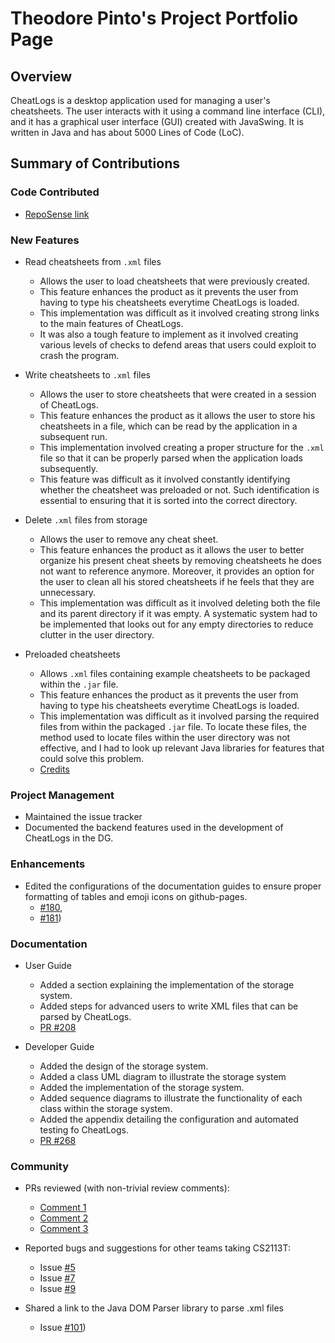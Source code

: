 # Theodore Pinto's Project Portfolio Page 

## Overview
CheatLogs is a desktop application used for managing a user's cheatsheets. 
The user interacts with it using a command line interface (CLI), 
and it has a graphical user interface (GUI) created with JavaSwing. 
It is written in Java and has about 5000 Lines of Code (LoC).

## Summary of Contributions

### Code Contributed

* [RepoSense link](https://nus-cs2113-ay2021s1.github.io/tp-dashboard/#breakdown=true&search=w11-3&sort=groupTitle&sortWithin=title&since=2020-09-27&timeframe=commit&mergegroup=&groupSelect=groupByRepos&checkedFileTypes=docs~functional-code~test-code~other&tabOpen=true&tabType=authorship&tabAuthor=theopin&tabRepo=AY2021S1-CS2113T-W11-3%2Ftp%5Bmaster%5D&authorshipIsMergeGroup=false&authorshipFileTypes=docs~functional-code~test-code)

### New Features

* Read cheatsheets from `.xml` files
  * Allows the user to load cheatsheets that were previously created.
  * This feature enhances the product as it prevents the user from having
    to type his cheatsheets everytime CheatLogs is loaded.
  * This implementation was difficult as it involved creating strong links
    to the main features of CheatLogs.
  * It was also a tough feature to implement as it involved creating various
    levels of checks to defend areas that users could exploit to crash
    the program.
    
* Write cheatsheets to `.xml` files
  * Allows the user to store cheatsheets that were created in a session of
    CheatLogs.
  * This feature enhances the product as it allows the user to store his
    cheatsheets in a file, which can be read by the application in a 
    subsequent run.
  * This implementation involved creating a proper structure for the `.xml` 
    file so that it can be properly parsed when the application loads 
    subsequently.
  * This feature was difficult as it involved constantly identifying whether
    the cheatsheet was preloaded or not. Such identification is essential to 
    ensuring that it is sorted into the correct directory. 
      
* Delete `.xml` files from storage
  * Allows the user to remove any cheat sheet.
  * This feature enhances the product as it allows the user to better 
    organize his present cheat sheets by removing cheatsheets he does not
    want to reference anymore. Moreover, it provides an option for the user
    to clean all his stored cheatsheets if he feels that they are 
    unnecessary.
  * This implementation was difficult as it involved deleting both the file
    and its parent directory if it was empty. A systematic system had to be 
    implemented that looks out for any empty directories to reduce clutter
    in the user directory.  
      
* Preloaded cheatsheets
  * Allows `.xml` files containing example cheatsheets to be packaged within
    the `.jar` file.
  * This feature enhances the product as it prevents the user from having
    to type his cheatsheets everytime CheatLogs is loaded.
  * This implementation was difficult as it involved parsing the required files
    from within the packaged `.jar` file. To locate these files, the method 
    used to locate files within the user directory was not effective, and I had
    to look up relevant Java libraries for features that could solve this 
    problem.
  * [Credits](https://stackoverflow.com/questions/1529611/how-to-write-a-java-program-which-can-extract-a-jar-file-and-store-its-data-in-s
)

### Project Management

* Maintained the issue tracker
* Documented the backend features used in the development of CheatLogs
  in the DG.

### Enhancements

* Edited the configurations of the documentation guides to ensure
  proper formatting of tables and emoji icons on github-pages.
  * [#180](https://github.com/AY2021S1-CS2113T-W11-3/tp/pull/180/commits/3ab720ee6bca43e3bf91bea46d83d7c30daaca71), 
  * [#181](https://github.com/AY2021S1-CS2113T-W11-3/tp/pull/181/commits/2fb6dc102f9a6c6f676d2315918e728fab10848e))


### Documentation

* User Guide
    * Added a section explaining the implementation of the storage system.
    * Added steps for advanced users to write XML files that can be parsed by
      CheatLogs.
    * [PR #208](https://github.com/AY2021S1-CS2113T-W11-3/tp/pull/208/commits/bea000ff8c12f87d049c70731ee888b59d5b7f4d)

    
* Developer Guide
    * Added the design of the storage system.
    * Added a class UML diagram to illustrate the storage
      system
    * Added the implementation of the storage system.
    * Added sequence diagrams to illustrate the functionality
      of each class within the storage system.
    * Added the appendix detailing the configuration and
      automated testing fo CheatLogs.
    * [PR #268](https://github.com/AY2021S1-CS2113T-W11-3/tp/pull/268/commits/84512697501b0c01f2002a54360a657481c24310)

### Community

* PRs reviewed (with non-trivial review comments):
    * [Comment 1](https://github.com/nus-cs2113-AY2021S1/tp/pull/2#pullrequestreview-518301475)
    * [Comment 2](https://github.com/nus-cs2113-AY2021S1/tp/pull/2#discussion_r513160385)
    * [Comment 3](https://github.com/nus-cs2113-AY2021S1/tp/pull/2#discussion_r513160725)

* Reported bugs and suggestions for other teams taking CS2113T:
    * Issue [#5](https://github.com/theopin/ped/issues/5)
    * Issue [#7](https://github.com/theopin/ped/issues/7)
    * Issue [#9](https://github.com/theopin/ped/issues/9)

* Shared a link to the Java DOM Parser library to parse .xml files
  * Issue [#101](https://github.com/nus-cs2113-AY2021S1/forum/issues/101))